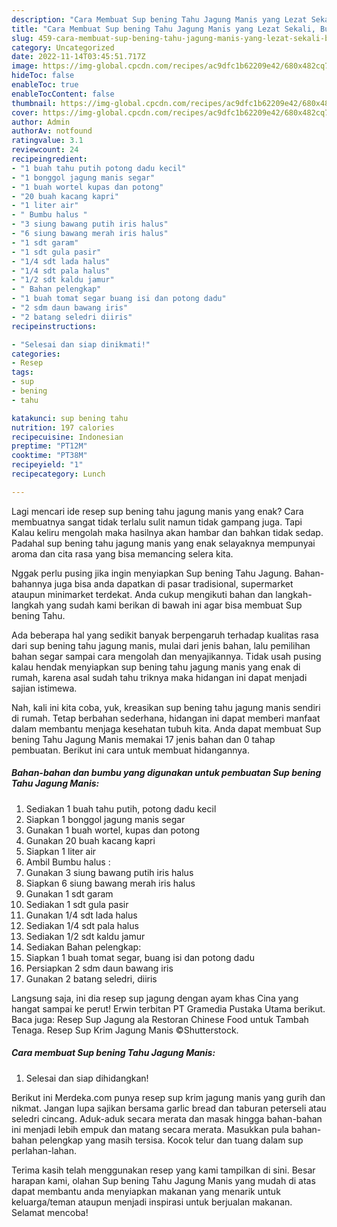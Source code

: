 ```yaml
---
description: "Cara Membuat Sup bening Tahu Jagung Manis yang Lezat Sekali, Buat Buka Puasa Lezat Sekali"
title: "Cara Membuat Sup bening Tahu Jagung Manis yang Lezat Sekali, Buat Buka Puasa Lezat Sekali"
slug: 459-cara-membuat-sup-bening-tahu-jagung-manis-yang-lezat-sekali-buat-buka-puasa-lezat-sekali
category: Uncategorized
date: 2022-11-14T03:45:51.717Z
image: https://img-global.cpcdn.com/recipes/ac9dfc1b62209e42/680x482cq70/sup-bening-tahu-jagung-manis-foto-resep-utama.jpg
hideToc: false
enableToc: true
enableTocContent: false
thumbnail: https://img-global.cpcdn.com/recipes/ac9dfc1b62209e42/680x482cq70/sup-bening-tahu-jagung-manis-foto-resep-utama.jpg
cover: https://img-global.cpcdn.com/recipes/ac9dfc1b62209e42/680x482cq70/sup-bening-tahu-jagung-manis-foto-resep-utama.jpg
author: Admin
authorAv: notfound
ratingvalue: 3.1
reviewcount: 24
recipeingredient:
- "1 buah tahu putih potong dadu kecil"
- "1 bonggol jagung manis segar"
- "1 buah wortel kupas dan potong"
- "20 buah kacang kapri"
- "1 liter air"
- " Bumbu halus "
- "3 siung bawang putih iris halus"
- "6 siung bawang merah iris halus"
- "1 sdt garam"
- "1 sdt gula pasir"
- "1/4 sdt lada halus"
- "1/4 sdt pala halus"
- "1/2 sdt kaldu jamur"
- " Bahan pelengkap"
- "1 buah tomat segar buang isi dan potong dadu"
- "2 sdm daun bawang iris"
- "2 batang seledri diiris"
recipeinstructions:

- "Selesai dan siap dinikmati!"
categories:
- Resep
tags:
- sup
- bening
- tahu

katakunci: sup bening tahu 
nutrition: 197 calories
recipecuisine: Indonesian
preptime: "PT12M"
cooktime: "PT38M"
recipeyield: "1"
recipecategory: Lunch

---
```



Lagi mencari ide resep sup bening tahu jagung manis yang enak? Cara membuatnya sangat tidak terlalu sulit namun tidak gampang juga. Tapi Kalau keliru mengolah maka hasilnya akan hambar dan bahkan tidak sedap. Padahal sup bening tahu jagung manis yang enak selayaknya mempunyai aroma dan cita rasa yang bisa memancing selera kita.


Nggak perlu pusing jika ingin menyiapkan Sup bening Tahu Jagung. Bahan-bahannya juga bisa anda dapatkan di pasar tradisional, supermarket ataupun minimarket terdekat. Anda cukup mengikuti bahan dan langkah-langkah yang sudah kami berikan di bawah ini agar bisa membuat Sup bening Tahu.

Ada beberapa hal yang sedikit banyak berpengaruh terhadap kualitas rasa dari sup bening tahu jagung manis, mulai dari jenis bahan, lalu pemilihan bahan segar sampai cara mengolah dan menyajikannya. Tidak usah pusing kalau hendak menyiapkan sup bening tahu jagung manis yang enak di rumah, karena asal sudah tahu triknya maka hidangan ini dapat menjadi sajian istimewa.


Nah, kali ini kita coba, yuk, kreasikan sup bening tahu jagung manis sendiri di rumah. Tetap berbahan sederhana, hidangan ini dapat memberi manfaat dalam membantu menjaga kesehatan tubuh kita. Anda dapat membuat Sup bening Tahu Jagung Manis memakai 17 jenis bahan dan 0 tahap pembuatan. Berikut ini cara untuk membuat hidangannya.

<!--inarticleads1-->

##### Bahan-bahan dan bumbu yang digunakan untuk pembuatan Sup bening Tahu Jagung Manis:

1. Sediakan 1 buah tahu putih, potong dadu kecil
1. Siapkan 1 bonggol jagung manis segar
1. Gunakan 1 buah wortel, kupas dan potong
1. Gunakan 20 buah kacang kapri
1. Siapkan 1 liter air
1. Ambil  Bumbu halus :
1. Gunakan 3 siung bawang putih iris halus
1. Siapkan 6 siung bawang merah iris halus
1. Gunakan 1 sdt garam
1. Sediakan 1 sdt gula pasir
1. Gunakan 1/4 sdt lada halus
1. Sediakan 1/4 sdt pala halus
1. Sediakan 1/2 sdt kaldu jamur
1. Sediakan  Bahan pelengkap:
1. Siapkan 1 buah tomat segar, buang isi dan potong dadu
1. Persiapkan 2 sdm daun bawang iris
1. Gunakan 2 batang seledri, diiris


Langsung saja, ini dia resep sup jagung dengan ayam khas Cina yang hangat sampai ke perut! Erwin terbitan PT Gramedia Pustaka Utama berikut. Baca juga: Resep Sup Jagung ala Restoran Chinese Food untuk Tambah Tenaga. Resep Sup Krim Jagung Manis ©Shutterstock. 

<!--inarticleads2-->

##### Cara membuat Sup bening Tahu Jagung Manis:


1. Selesai dan siap dihidangkan!

Berikut ini Merdeka.com punya resep sup krim jagung manis yang gurih dan nikmat. Jangan lupa sajikan bersama garlic bread dan taburan peterseli atau seledri cincang. Aduk-aduk secara merata dan masak hingga bahan-bahan ini menjadi lebih empuk dan matang secara merata. Masukkan pula bahan-bahan pelengkap yang masih tersisa. Kocok telur dan tuang dalam sup perlahan-lahan. 

Terima kasih telah menggunakan resep yang kami tampilkan di sini. Besar harapan kami, olahan Sup bening Tahu Jagung Manis yang mudah di atas dapat membantu anda menyiapkan makanan yang menarik untuk keluarga/teman ataupun menjadi inspirasi untuk berjualan makanan. Selamat mencoba!

